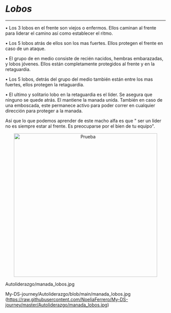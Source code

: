 # ***Lobos***
-------
•	Los 3 lobos en el frente son viejos o enfermos. Ellos caminan al frente para liderar el camino así como establecer el ritmo.

•	Los 5 lobos atrás de ellos son los mas fuertes. Ellos protegen el frente en caso de un ataque.

•	El grupo de en medio consiste de recién nacidos, hembras embarazadas, y lobos jóvenes. Ellos están completamente protegidos al frente y en la retaguardia.

•	Los 5 lobos, detrás del grupo del medio también están entre los mas fuertes, ellos protegen la retaguardia.

•	El ultimo y solitario lobo en la retaguardia es el líder. Se asegura que ninguno se quede atrás. El mantiene la manada unida. También en caso de una emboscada, este permanece activo para poder correr en cualquier dirección para proteger a la manada.

Así que lo que podemos aprender de este macho alfa es que " ser un líder no es siempre estar al frente. Es preocuparse por el bien de tu equipo".

<p align="center">
  <img src="https://github.com/NoeliaFerrero/My-DS-journey/master/Autoliderazgo/manada_lobos.jpg" alt="Prueba" width="450" height="450">
</p>
Autoliderazgo/manada_lobos.jpg

My-DS-journey/Autoliderazgo/blob/main/manada_lobos.jpg
(https://raw.githubusercontent.com/NoeliaFerrero/My-DS-journey/master/Autoliderazgo/manada_lobos.jpg)
